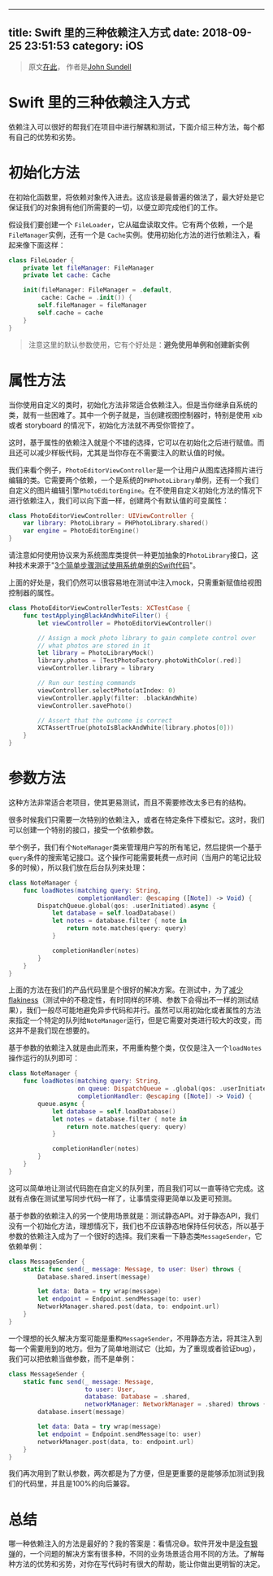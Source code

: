 
---
title: Swift 里的三种依赖注入方式
date: 2018-09-25 23:51:53
category: iOS
---

    
    
> 原文[在此](https://www.swiftbysundell.com/posts/different-flavors-of-dependency-injection-in-swift)， 作者是[John Sundell](https://twitter.com/johnsundell) 

# Swift 里的三种依赖注入方式

依赖注入可以很好的帮我们在项目中进行解耦和测试，下面介绍三种方法，每个都有自己的优势和劣势。

# 初始化方法
在初始化函数里，将依赖对象传入进去。这应该是最普遍的做法了，最大好处是它保证我们的对象拥有他们所需要的一切，以便立即完成他们的工作。

假设我们要创建一个 `FileLoader`，它从磁盘读取文件。它有两个依赖，一个是 `FileManager`实例，还有一个是 `Cache`实例。使用初始化方法的进行依赖注入，看起来像下面这样：

```swift
class FileLoader {
    private let fileManager: FileManager
    private let cache: Cache

    init(fileManager: FileManager = .default,
         cache: Cache = .init()) {
        self.fileManager = fileManager
        self.cache = cache
    }
}
```
> 注意这里的默认参数使用，它有个好处是：**避免使用单例和创建新实例**

# 属性方法
当你使用自定义的类时，初始化方法非常适合依赖注入。但是当你继承自系统的类，就有一些困难了。其中一个例子就是，当创建视图控制器时，特别是使用 xib 或者 storyboard 的情况下，初始化方法就不再受你管控了。

这时，基于属性的依赖注入就是个不错的选择，它可以在初始化之后进行赋值。而且还可以减少样板代码，尤其是当你存在不需要注入的默认值的时候。

我们来看个例子，`PhotoEditorViewController`是一个让用户从图库选择照片进行编辑的类。它需要两个依赖，一个是系统的`PHPhotoLibrary`单例，还有一个我们自定义的图片编辑引擎`PhotoEditorEngine`。在不使用自定义初始化方法的情况下进行依赖注入，我们可以向下面一样，创建两个有默认值的可变属性：

```swift
class PhotoEditorViewController: UIViewController {
    var library: PhotoLibrary = PHPhotoLibrary.shared()
    var engine = PhotoEditorEngine()
}
```
请注意如何使用协议来为系统图库类提供一种更加抽象的`PhotoLibrary`接口，这种技术来源于"[3个简单步骤测试使用系统单例的Swift代码](https://www.swiftbysundell.com/posts/testing-swift-code-that-uses-system-singletons-in-3-easy-steps)"。

上面的好处是，我们仍然可以很容易地在测试中注入mock，只需重新赋值给视图控制器的属性。

```swift
class PhotoEditorViewControllerTests: XCTestCase {
    func testApplyingBlackAndWhiteFilter() {
        let viewController = PhotoEditorViewController()

        // Assign a mock photo library to gain complete control over
        // what photos are stored in it
        let library = PhotoLibraryMock()
        library.photos = [TestPhotoFactory.photoWithColor(.red)]
        viewController.library = library

        // Run our testing commands
        viewController.selectPhoto(atIndex: 0)
        viewController.apply(filter: .blackAndWhite)
        viewController.savePhoto()

        // Assert that the outcome is correct
        XCTAssertTrue(photoIsBlackAndWhite(library.photos[0]))
    }
}
```



# 参数方法

这种方法非常适合老项目，使其更易测试，而且不需要修改太多已有的结构。

很多时候我们只需要一次特别的依赖注入，或者在特定条件下模拟它。这时，我们可以创建一个特别的接口，接受一个依赖参数。

举个例子，我们有个`NoteManager`类来管理用户写的所有笔记，然后提供一个基于`query`条件的搜索笔记接口。这个操作可能需要耗费一点时间（当用户的笔记比较多的时候），所以我们放在后台队列来处理：

```swift
class NoteManager {
    func loadNotes(matching query: String,
                   completionHandler: @escaping ([Note]) -> Void) {
        DispatchQueue.global(qos: .userInitiated).async {
            let database = self.loadDatabase()
            let notes = database.filter { note in
                return note.matches(query: query)
            }

            completionHandler(notes)
        }
    }
}
```

上面的方法在我们的产品代码里是个很好的解决方案。在测试中，为了[减少flakiness](https://www.swiftbysundell.com/posts/reducing-flakiness-in-swift-tests)（测试中的不稳定性，有时同样的环境、参数下会得出不一样的测试结果），我们一般尽可能地避免异步代码和并行。虽然可以用初始化或者属性的方法来指定一个特定的队列给`NoteManager`运行，但是它需要对类进行较大的改变，而这并不是我们现在想要的。

基于参数的依赖注入就是由此而来，不用重构整个类，仅仅是注入一个`loadNotes`操作运行的队列即可：

```swift
class NoteManager {
    func loadNotes(matching query: String,
                   on queue: DispatchQueue = .global(qos: .userInitiated),
                   completionHandler: @escaping ([Note]) -> Void) {
        queue.async {
            let database = self.loadDatabase()
            let notes = database.filter { note in
                return note.matches(query: query)
            }

            completionHandler(notes)
        }
    }
}
```

这可以简单地让测试代码跑在自定义的队列里，而且我们可以一直等待它完成。这就有点像在测试里写同步代码一样了，让事情变得更简单以及更可预测。

基于参数的依赖注入的另一个使用场景就是：测试静态API。对于静态API，我们没有一个初始化方法，理想情况下，我们也不应该静态地保持任何状态，所以基于参数的依赖注入成为了一个很好的选择。我们来看一下静态类`MessageSender`，它依赖单例：

```Swift
class MessageSender {
    static func send(_ message: Message, to user: User) throws {
        Database.shared.insert(message)

        let data: Data = try wrap(message)
        let endpoint = Endpoint.sendMessage(to: user)
        NetworkManager.shared.post(data, to: endpoint.url)
    }
}
```

一个理想的长久解决方案可能是重构`MessageSender`，不用静态方法，将其注入到每一个需要用到的地方。但为了简单地测试它（比如，为了重现或者验证bug），我们可以把依赖当做参数，而不是单例：

```Swift
class MessageSender {
    static func send(_ message: Message,
                     to user: User,
                     database: Database = .shared,
                     networkManager: NetworkManager = .shared) throws {
        database.insert(message)

        let data: Data = try wrap(message)
        let endpoint = Endpoint.sendMessage(to: user)
        networkManager.post(data, to: endpoint.url)
    }
}
```

我们再次用到了默认参数，两次都是为了方便，但是更重要的是能够添加测试到我们的代码里，并且是100%的向后兼容。

# 总结

哪一种依赖注入的方法是最好的？我的答案是：看情况😅。软件开发中是[没有银弹](https://zh.wikipedia.org/wiki/%E6%B2%A1%E6%9C%89%E9%93%B6%E5%BC%B9)的，一个问题的解决方案有很多种，不同的业务场景适合用不同的方法。了解每种方法的优势和劣势，对你在写代码时有很大的帮助，能让你做出更明智的决定。
